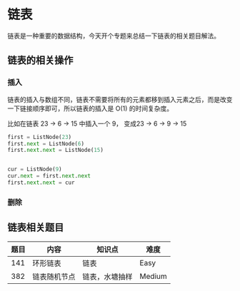 # 链表
链表是一种重要的数据结构，今天开个专题来总结一下链表的相关题目解法。

## 链表的相关操作

### 插入
链表的插入与数组不同，链表不需要将所有的元素都移到插入元素之后，而是改变一下链接顺序即可，所以链表的插入是 O(1) 的时间复杂度。

比如在链表 23 -> 6 -> 15 中插入一个 9， 变成23 -> 6 -> 9 -> 15

```python
first = ListNode(23)
first.next = ListNode(6)
first.next.next = ListNode(15)


cur = ListNode(9)
cur.next = first.next.next
first.next.next = cur
```

### 删除


## 链表相关题目

题目|内容|知识点|难度
---|---|---|---
141|环形链表|链表|Easy
382|链表随机节点|链表，水塘抽样|Medium
